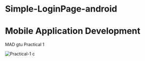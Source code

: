 # Simple-LoginPage-android
 
# Mobile Application Development

MAD gtu Practical 1

![Practical-1 c](https://github.com/dhruv0127/Simple-LoginScreen-Android/assets/110829154/6974bc60-a9c8-4d8e-b1bc-9fecc5a8db81)
